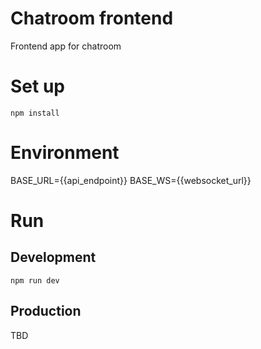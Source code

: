 # Chatroom frontend

Frontend app for chatroom

# Set up

```
npm install
```

# Environment

BASE_URL={{api_endpoint}}
BASE_WS={{websocket_url}}

# Run

## Development
```
npm run dev
```

## Production
TBD
